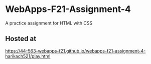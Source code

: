 # WebApps-F21-Assignment-4
A practice assignment for HTML with CSS
## Hosted at
 <https://44-563-webapps-f21.github.io/webapps-f21-assignment-4-harikach521/play.html>